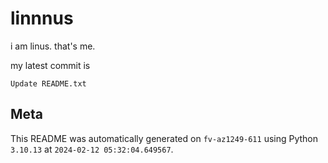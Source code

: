 # linnnus

i am linus. that's me.

my latest commit is

```
Update README.txt
```

## Meta

This README was automatically generated on `fv-az1249-611` using Python
`3.10.13` at `2024-02-12 05:32:04.649567`.
